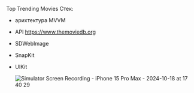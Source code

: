Top Trending Movies
Стек:
- арихтектура MVVM
- API https://www.themoviedb.org
- SDWebImage
- SnapKit
- UIKit

  ![Simulator Screen Recording - iPhone 15 Pro Max - 2024-10-18 at 17 40 29](https://github.com/user-attachments/assets/e3ec675b-988a-46e3-bc91-562060cac42f)
